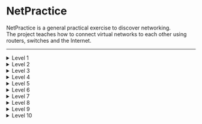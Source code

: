 # NetPractice

NetPractice is a general practical exercise to discover networking.</br>
The project teaches how to connect virtual networks to each other using routers, switches and the Internet.

---

<details>
    <summary>Level 1</summary>
    <h3>Exercise</h3>
    <img src="https://github.com/Elliop/NetPractice/blob/main/img/Exercise1.png" alt="Exercise1"></img>
    <h3>Solution</h3>
    <img src="https://github.com/Elliop/NetPractice/blob/main/img/Solution1.png" alt="Solution1"></img>
</details>

<details>
    <summary>Level 2</summary>
    <h3>Exercise</h3>
    <img src="https://github.com/Elliop/NetPractice/blob/main/img/Exercise2.png" alt="Exercise2"></img>
    <h3>Solution</h3>
    <img src="https://github.com/Elliop/NetPractice/blob/main/img/Solution2.png" alt="Solution2"></img>
</details>

<details>
    <summary>Level 3</summary>
    <h3>Exercise</h3>
    <img src="https://github.com/Elliop/NetPractice/blob/main/img/Exercise3.png" alt="Exercise3"></img>
    <h3>Solution</h3>
    <img src="https://github.com/Elliop/NetPractice/blob/main/img/Solution3.png" alt="Solution3"></img>
</details>

<details>
    <summary>Level 4</summary>
    <h3>Exercise</h3>
    <img src="https://github.com/Elliop/NetPractice/blob/main/img/Exercise4.png" alt="Exercise4"></img>
    <h3>Solution</h3>
    <img src="https://github.com/Elliop/NetPractice/blob/main/img/Solution4.png" alt="Solution4"></img>
</details>

<details>
    <summary>Level 5</summary>
    <h3>Exercise</h3>
    <img src="https://github.com/Elliop/NetPractice/blob/main/img/Exercise5.png" alt="Exercise5"></img>
    <h3>Solution</h3>
    <img src="https://github.com/Elliop/NetPractice/blob/main/img/Solution5.png" alt="Solution5"></img>
</details>

<details>
    <summary>Level 6</summary>
    <h3>Exercise</h3>
    <img src="https://github.com/Elliop/NetPractice/blob/main/img/Exercise6.png" alt="Exercise6"></img>
    <h3>Solution</h3>
    <img src="https://github.com/Elliop/NetPractice/blob/main/img/Solution6.png" alt="Solution6"></img>
</details>

<details>
    <summary>Level 7</summary>
    <h3>Exercise</h3>
    <img src="https://github.com/Elliop/NetPractice/blob/main/img/Exercise7.png" alt="Exercise7"></img>
    <h3>Solution</h3>
    <img src="https://github.com/Elliop/NetPractice/blob/main/img/Solution7.png" alt="Solution7"></img>
</details>

<details>
    <summary>Level 8</summary>
    <h3>Exercise</h3>
    <img src="https://github.com/Elliop/NetPractice/blob/main/img/Exercise8.png" alt="Exercise8"></img>
    <h3>Solution</h3>
    <img src="https://github.com/Elliop/NetPractice/blob/main/img/Solution8.png" alt="Solution8"></img>
</details>

<details>
    <summary>Level 9</summary>
    <h3>Exercise</h3>
    <img src="https://github.com/Elliop/NetPractice/blob/main/img/Exercise9.png" alt="Exercise9"></img>
    <h3>Solution</h3>
    <img src="https://github.com/Elliop/NetPractice/blob/main/img/Solution9.png" alt="Solution9"></img>
</details>

<details>
    <summary>Level 10</summary>
    <h3>Exercise</h3>
    <img src="https://github.com/Elliop/NetPractice/blob/main/img/Exercise10.png" alt="Exercise10"></img>
    <h3>Solution</h3>
    <img src="https://github.com/Elliop/NetPractice/blob/main/img/Solution10.png" alt="Solution10"></img>
</details>
